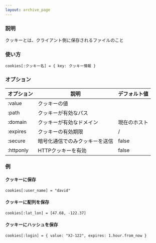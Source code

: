 ```yaml
---
layout: archive_page
---
```

### 説明
クッキーとは、クライアント側に保存されるファイルのこと

### 使い方
    cookies[:クッキー名] = { key: クッキー情報 }

### オプション

オプション     | 説明                   | デフォルト値
----------|-----------------------|-------
:value    | クッキーの値                |
:path     | クッキーが有効なパス           |
:domain   | クッキーが有効なドメイン         | 現在のホスト
:expires  | クッキーの有効期限          | /
:secure   | 暗号化通信でのみクッキーを送信 | false
:httponly | HTTPクッキーを有効          | false

### 例
#### クッキーに保存
    cookies[:user_name] = "david"

#### クッキーに配列を保存
    cookies[:lat_lon] = [47.68, -122.37]

#### クッキーにハッシュを保存
    cookies[:login] = { value: "XJ-122", expires: 1.hour.from_now }